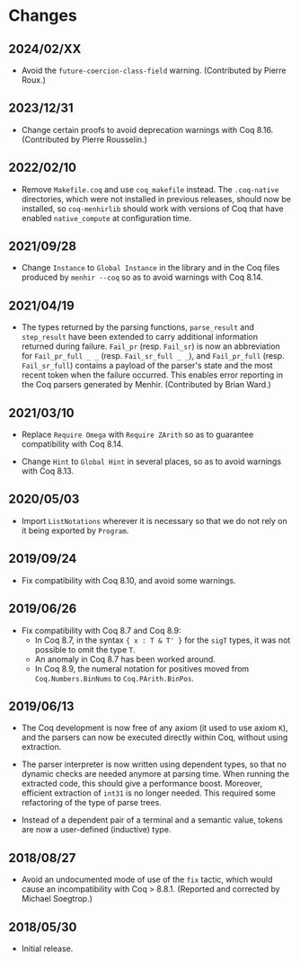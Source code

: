 # Changes

## 2024/02/XX

* Avoid the `future-coercion-class-field` warning.
  (Contributed by Pierre Roux.)

## 2023/12/31

* Change certain proofs to avoid deprecation warnings with Coq 8.16.
  (Contributed by Pierre Rousselin.)

## 2022/02/10

* Remove `Makefile.coq` and use `coq_makefile` instead. The `.coq-native`
  directories, which were not installed in previous releases, should now
  be installed, so `coq-menhirlib` should work with versions of Coq that
  have enabled `native_compute` at configuration time.

## 2021/09/28

* Change `Instance` to `Global Instance` in the library and in the
  Coq files produced by `menhir --coq`
  so as to avoid warnings with Coq 8.14.

## 2021/04/19

* The types returned by the parsing functions, `parse_result` and
  `step_result` have been extended to carry additional information
  returned during failure. `Fail_pr` (resp. `Fail_sr`) is now an
  abbreviation for `Fail_pr_full _ _` (resp. `Fail_sr_full _ _`), and
  `Fail_pr_full` (resp. `Fail_sr_full`) contains a payload of the
  parser's state and the most recent token when the failure occurred.
  This enables error reporting in the Coq parsers generated by Menhir.
  (Contributed by Brian Ward.)

## 2021/03/10

* Replace `Require Omega` with `Require ZArith`
  so as to guarantee compatibility with Coq 8.14.

* Change `Hint` to `Global Hint` in several places,
  so as to avoid warnings with Coq 8.13.

## 2020/05/03

* Import `ListNotations` wherever it is necessary so that we do not rely
  on it being exported by `Program`.

## 2019/09/24

* Fix compatibility with Coq 8.10, and avoid some warnings.

## 2019/06/26

* Fix compatibility with Coq 8.7 and Coq 8.9:
  * In Coq 8.7, in the syntax `{ x : T & T' }` for the `sigT` types,
    it was not possible to omit the type `T`.
  * An anomaly in Coq 8.7 has been worked around.
  * In Coq 8.9, the numeral notation for positives moved from
    `Coq.Numbers.BinNums` to `Coq.PArith.BinPos`.

## 2019/06/13

* The Coq development is now free of any axiom (it used to use axiom
  `K`), and the parsers can now be executed directly within Coq, without
  using extraction.

* The parser interpreter is now written using dependent types, so that
  no dynamic checks are needed anymore at parsing time. When running
  the extracted code, this should give a performance boost. Moreover,
  efficient extraction of `int31` is no longer needed. This required
  some refactoring of the type of parse trees.

* Instead of a dependent pair of a terminal and a semantic
  value, tokens are now a user-defined (inductive) type.

## 2018/08/27

* Avoid an undocumented mode of use of the `fix` tactic,
  which would cause an incompatibility with Coq > 8.8.1.
  (Reported and corrected by Michael Soegtrop.)

## 2018/05/30

* Initial release.
